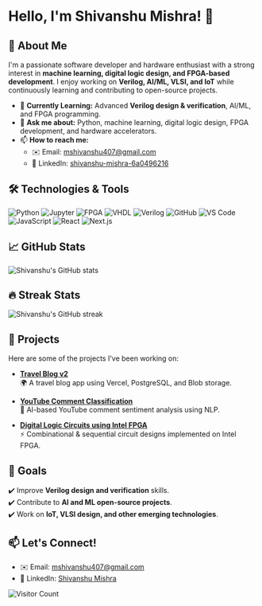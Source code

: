 # Hello, I'm Shivanshu Mishra! 👋  

## 🚀 About Me  

I'm a passionate software developer and hardware enthusiast with a strong interest in **machine learning, digital logic design, and FPGA-based development**. I enjoy working on **Verilog, AI/ML, VLSI, and IoT** while continuously learning and contributing to open-source projects.  

- 🌱 **Currently Learning:** Advanced **Verilog design & verification**, AI/ML, and FPGA programming.  
- 💬 **Ask me about:** Python, machine learning, digital logic design, FPGA development, and hardware accelerators.  
- 📫 **How to reach me:**  
  - ✉️ Email: [mshivanshu407@gmail.com](mailto:mshivanshu407@gmail.com)  
  - 🔗 LinkedIn: [shivanshu-mishra-6a0496216](https://www.linkedin.com/in/shivanshu-mishra-6a0496216/)  

## 🛠️ Technologies & Tools

![Python](https://img.shields.io/badge/-Python-3776AB?style=flat&logo=python&logoColor=white)
![Jupyter](https://img.shields.io/badge/-Jupyter-F37626?style=flat&logo=jupyter&logoColor=white)
![FPGA](https://img.shields.io/badge/-FPGA-282828?style=flat)
![VHDL](https://img.shields.io/badge/-VHDL-008080?style=flat)
![Verilog](https://img.shields.io/badge/-Verilog-000000?style=flat)
![GitHub](https://img.shields.io/badge/-GitHub-181717?style=flat&logo=github&logoColor=white)
![VS Code](https://img.shields.io/badge/-VS%20Code-007ACC?style=flat&logo=visual-studio-code&logoColor=white) 
![JavaScript](https://img.shields.io/badge/-JavaScript-F7DF1E?style=flat-square&logo=javascript&logoColor=black)
![React](https://img.shields.io/badge/-React-61DAFB?style=flat-square&logo=react&logoColor=black)
![Next.js](https://img.shields.io/badge/-Next.js-000000?style=flat-square&logo=next.js&logoColor=white)

## 📈 GitHub Stats  

![Shivanshu's GitHub stats](https://github-readme-stats.vercel.app/api?username=shivanshu407&show_icons=true&theme=radical)  

## 🔥 Streak Stats  

![Shivanshu's GitHub streak](https://github-readme-streak-stats.herokuapp.com/?user=shivanshu407&theme=radical)  

## 💼 Projects  

Here are some of the projects I've been working on:  

- **[Travel Blog v2](https://github.com/shivanshu407/travelblogv2)**  
  🌍 A travel blog app using Vercel, PostgreSQL, and Blob storage.  

- **[YouTube Comment Classification](https://github.com/shivanshu407/YT-Comment-Classification)**  
  🤖 AI-based YouTube comment sentiment analysis using NLP.  

- **[Digital Logic Circuits using Intel FPGA](https://github.com/shivanshu407/Digital-Logic-Circuits-using-Intel-FPGA)**  
  ⚡ Combinational & sequential circuit designs implemented on Intel FPGA.  

## 🎯 Goals  

✔️ Improve **Verilog design and verification** skills.  
✔️ Contribute to **AI and ML open-source projects**.  
✔️ Work on **IoT, VLSI design, and other emerging technologies**.  

## 📫 Let's Connect!  

- ✉️ Email: [mshivanshu407@gmail.com](mailto:mshivanshu407@gmail.com)  
- 🔗 LinkedIn: [Shivanshu Mishra](https://www.linkedin.com/in/shivanshu-mishra-6a0496216/)  

![Visitor Count](https://visitor-badge.laobi.icu/badge?page_id=shivanshu407.shivanshu407)  
